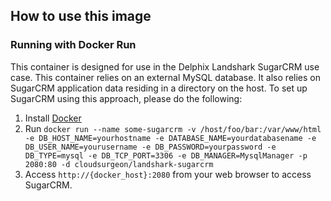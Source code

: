 ## How to use this image

### Running with Docker Run

This container is designed for use in the Delphix Landshark SugarCRM use case. This container relies on an external MySQL database. It also relies on SugarCRM application data residing in a directory on the host. To set up SugarCRM using this approach, please do the following:

1. Install [Docker](http://docs.docker.com/installation/)
2. Run `docker run --name some-sugarcrm -v /host/foo/bar:/var/www/html -e DB_HOST_NAME=yourhostname -e DATABASE_NAME=yourdatabasename -e DB_USER_NAME=yourusername -e DB_PASSWORD=yourpassword -e DB_TYPE=mysql -e DB_TCP_PORT=3306 -e DB_MANAGER=MysqlManager -p 2080:80 -d cloudsurgeon/landshark-sugarcrm`
3. Access `http://{docker_host}:2080` from your web browser to access SugarCRM.